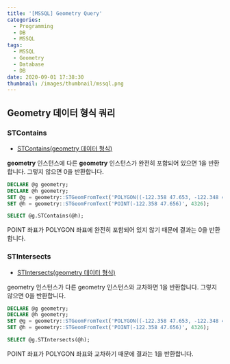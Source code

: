 ```yaml
---
title: '[MSSQL] Geometry Query'
categories:
  - Programming
  - DB
  - MSSQL
tags:
  - MSSQL
  - Geometry
  - Database
  - DB
date: 2020-09-01 17:38:30
thumbnail: /images/thumbnail/mssql.png
---
```


## Geometry 데이터 형식 쿼리

### STContains

- [STContains(geometry 데이터 형식)](https://docs.microsoft.com/ko-kr/sql/t-sql/spatial-geometry/stcontains-geometry-data-type?view=sql-server-ver15)

**geometry** 인스턴스에 다른 **geometry** 인스턴스가 완전히 포함되어 있으면 1을 반환합니다. 그렇지 않으면 0을 반환합니다.

```sql
DECLARE @g geometry;
DECLARE @h geometry;
SET @g = geometry::STGeomFromText('POLYGON((-122.358 47.653, -122.348 47.649, -122.348 47.658, -122.358 47.658, -122.358 47.653))', 4326);
SET @h = geometry::STGeomFromText('POINT(-122.358 47.656)', 4326);

SELECT @g.STContains(@h);
```

POINT 좌표가 POLYGON 좌표에 완전히 포함되어 있지 않기 때문에 결과는 0을 반환합니다.

### STIntersects

- [STIntersects(geometry 데이터 형식)](https://docs.microsoft.com/ko-kr/sql/t-sql/spatial-geometry/stintersects-geometry-data-type?view=sql-server-ver15)

geometry 인스턴스가 다른 geometry 인스턴스와 교차하면 1을 반환합니다. 그렇지 않으면 0을 반환합니다.

```sql
DECLARE @g geometry;
DECLARE @h geometry;
SET @g = geometry::STGeomFromText('POLYGON((-122.358 47.653, -122.348 47.649, -122.348 47.658, -122.358 47.658, -122.358 47.653))', 4326);
SET @h = geometry::STGeomFromText('POINT(-122.358 47.656)', 4326);

SELECT @g.STIntersects(@h);
```

POINT 좌표가 POLYGON 좌표와 교차하기 때문에 결과는 1을 반환합니다.
